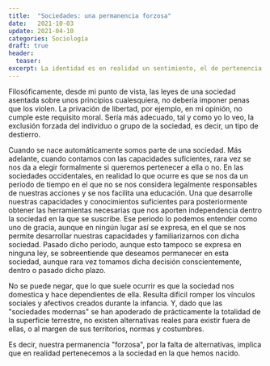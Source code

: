 ```yaml
---
title:  "Sociedades: una permanencia forzosa"
date:   2021-10-03
update: 2021-04-10
categories: Sociología
draft: true
header:
  teaser: 
excerpt: La identidad es en realidad un sentimiento, el de pertenencia. Dicho sentimiento merma nuestra capacidad para tolerar a lo que sea distinto, porque lo vemos como opuesto, y aunque dicha pertenencia haya sido elegida según procesos reflexivos estos pueden estar equivocados o no ser adecuados en determinadas circunstancias.
---
```


Filosóficamente, desde mi punto de vista, las leyes de una sociedad asentada sobre unos principios cualesquiera, no debería imponer penas que los violen. La privación de libertad, por ejemplo, en mi opinión, no cumple este requisito moral. Sería más adecuado, tal y como yo lo veo, la exclusión forzada del individuo o grupo de la sociedad, es decir, un tipo de destierro.

Cuando se nace automáticamente somos parte de una sociedad. Más adelante, cuando contamos con las capacidades suficientes, rara vez se nos da a elegir formalmente si queremos pertenecer a ella o no. En las sociedades occidentales, en realidad lo que ocurre es que se nos da un periodo de tiempo en el que no se nos considera legalmente responsables de nuestras acciones y se nos facilita una educación. Una que desarrolle nuestras capacidades y conocimientos suficientes para posteriormente obtener las herramientas necesarias que nos aporten independencia dentro la sociedad en la que se suscribe. Ese periodo lo podemos entender como uno de gracia, aunque en ningún lugar así se expresa, en el que se nos permite desarrollar nuestras capacidades y familiarizarnos con dicha sociedad. Pasado dicho periodo, aunque esto tampoco se expresa en ninguna ley, se sobreentiende que deseamos permanecer en esta sociedad, aunque rara vez tomamos dicha decisión conscientemente, dentro o pasado dicho plazo. 

No se puede negar, que lo que suele ocurrir es que la sociedad nos domestica y hace dependientes de ella. Resulta difícil romper los vínculos sociales y afectivos creados durante la infancia. Y, dado que las "sociedades modernas" se han apoderado de prácticamente la totalidad de la superficie terrestre, no existen alternativas reales para existir fuera de ellas, o al margen de sus territorios, normas y costumbres.

Es decir, nuestra permanencia "forzosa", por la falta de alternativas, implica que en realidad pertenecemos a la sociedad en la que hemos nacido. 

